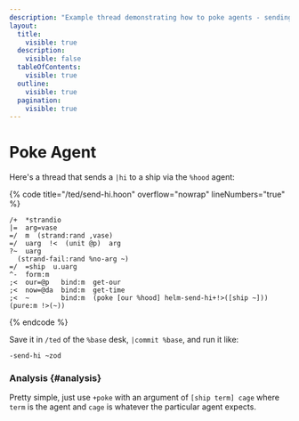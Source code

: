 ```yaml
---
description: "Example thread demonstrating how to poke agents - sending a |hi command to a ship via the hood agent."
layout:
  title:
    visible: true
  description:
    visible: false
  tableOfContents:
    visible: true
  outline:
    visible: true
  pagination:
    visible: true
---
```


# Poke Agent

Here's a thread that sends a `|hi` to a ship via the `%hood` agent:

{% code title="/ted/send-hi.hoon" overflow="nowrap" lineNumbers="true" %}
```hoon
/+  *strandio
|=  arg=vase
=/  m  (strand:rand ,vase)
=/  uarg  !<  (unit @p)  arg
?~  uarg
  (strand-fail:rand %no-arg ~)
=/  =ship  u.uarg
^-  form:m
;<  our=@p   bind:m  get-our
;<  now=@da  bind:m  get-time
;<  ~        bind:m  (poke [our %hood] helm-send-hi+!>([ship ~]))
(pure:m !>(~))
```
{% endcode %}

Save it in `/ted` of the `%base` desk, `|commit %base`, and run it like:

```
-send-hi ~zod
```

### Analysis {#analysis}

Pretty simple, just use `+poke` with an argument of `[ship term] cage` where `term` is the agent and `cage` is whatever the particular agent expects.
